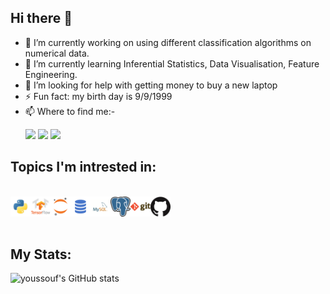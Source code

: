 ## Hi there 👋

<!--
**OoFa99/OoFa99** is a ✨ _special_ ✨ repository because its `README.md` (this file) appears on your GitHub profile.

Here are some ideas to get you started:
-->

- 🔭 I’m currently working on using different classification algorithms on numerical data.
- 🌱 I’m currently learning Inferential Statistics, Data Visualisation, Feature Engineering.
- 🤔 I’m looking for help with getting money to buy a new laptop
- ⚡ Fun fact: my birth day is 9/9/1999
- 📫 Where to find me:-<p align="left">
  <a href="mailto:youssouf99amr@gmail.com"><img src="https://img.shields.io/badge/-youssouf99amr@gmail.com-EA4335?style=flat&logo=Gmail&logoColor=white"/></a>
  <a href="https://www.linkedin.com/in/youssouf-elgammal/"><img src="https://img.shields.io/badge/-Youssouf%20ElGammal-0072b1?style=flat&logo=Linkedin&logoColor=white"/></a>
  <a href="https://twitter.com/Joe_ElGammal"><img src="https://img.shields.io/badge/-@Joe_ElGammal-1DA1F2?style=flat&logo=Twitter&logoColor=white"/></a>

## Topics I'm intrested in:

<br>
<img align="left" height="32" width="32" src="https://raw.githubusercontent.com/github/explore/80688e429a7d4ef2fca1e82350fe8e3517d3494d/topics/python/python.png" />
<img align="left" height="32" width="32" src="https://raw.githubusercontent.com/github/explore/80688e429a7d4ef2fca1e82350fe8e3517d3494d/topics/tensorflow/tensorflow.png" />
<img align="left" height="32" width="32" src="https://raw.githubusercontent.com/github/explore/80688e429a7d4ef2fca1e82350fe8e3517d3494d/topics/jupyter-notebook/jupyter-notebook.png" />

<img align="left" height="32" width="32" src="https://raw.githubusercontent.com/github/explore/80688e429a7d4ef2fca1e82350fe8e3517d3494d/topics/sql/sql.png" />
<img align="left" height="32" width="32" src="https://raw.githubusercontent.com/github/explore/80688e429a7d4ef2fca1e82350fe8e3517d3494d/topics/mysql/mysql.png" />
<img align="left" height="32" width="32" src="https://raw.githubusercontent.com/github/explore/80688e429a7d4ef2fca1e82350fe8e3517d3494d/topics/postgresql/postgresql.png" />

<img align="left" height="32" width="32" src="https://raw.githubusercontent.com/github/explore/80688e429a7d4ef2fca1e82350fe8e3517d3494d/topics/git/git.png" />
<img align="left" height="32" width="32" src="https://raw.githubusercontent.com/github/explore/78df643247d429f6cc873026c0622819ad797942/topics/github/github.png" />

<br>
<br>
<br>

## My Stats:

![youssouf's GitHub stats](https://github-readme-stats.vercel.app/api?username=OoFa99&count_private=true&show_icons=true&theme=radical)

<!--
- 👯 I’m looking to collaborate on ...
- 💬 Ask me about ...

<br>

<blockquote align="center">

If I had the choice to choose, I would choose to be a flower seller. If I missed the profit, I would not miss the perfume

</blockquote>


###  &nbsp;Where To Find Me:

<p align="left">
  <a href="mailto:youssouf99amr@gmail.com"><img src="https://img.shields.io/badge/-youssouf99amr@gmail.com-EA4335?style=flat&logo=Gmail&logoColor=white"/></a>
  <a href="https://twitter.com/Joe_ElGammal"><img src="https://img.shields.io/badge/-@Joe_ElGammal-1DA1F2?style=flat&logo=Twitter&logoColor=white"/></a>
  <a href="https://www.linkedin.com/in/youssouf-elgammal/"><img src="https://img.shields.io/badge/-Youssouf%20ElGammal-0072b1?style=flat&logo=Linkedin&logoColor=white"/></a>
-->
